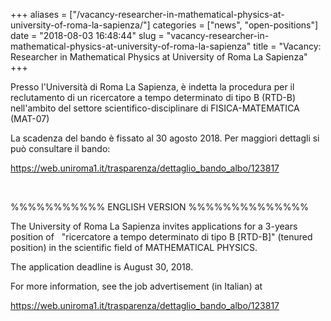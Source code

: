 +++
aliases = ["/vacancy-researcher-in-mathematical-physics-at-university-of-roma-la-sapienza/"]
categories = ["news", "open-positions"]
date = "2018-08-03 16:48:44"
slug = "vacancy-researcher-in-mathematical-physics-at-university-of-roma-la-sapienza"
title = "Vacancy: Researcher in Mathematical Physics at University of Roma La Sapienza"
+++

Presso l'Università di Roma La Sapienza, è indetta la procedura per il
reclutamento di un ricercatore a tempo determinato di tipo B (RTD-B)
nell'ambito del settore scientifico-disciplinare di FISICA-MATEMATICA
(MAT-07)

La scadenza del bando è fissato al 30 agosto 2018. Per maggiori dettagli
si può consultare il bando:

<https://web.uniroma1.it/trasparenza/dettaglio_bando_albo/123817>

 

%%%%%%%%%%% ENGLISH VERSION %%%%%%%%%%%%%%

The University of Roma La Sapienza invites applications for a 3-years
position of   "ricercatore a tempo determinato di tipo B \[RTD-B\]"
(tenured position) in the scientific field of MATHEMATICAL PHYSICS.

The application deadline is August 30, 2018.

For more information, see the job advertisement (in Italian) at

<https://web.uniroma1.it/trasparenza/dettaglio_bando_albo/123817>
